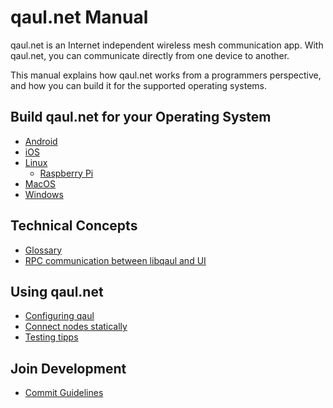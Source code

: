 # qaul.net Manual

qaul.net is an Internet independent wireless mesh communication app.
With qaul.net, you can communicate directly from one device to another.

This manual explains how qaul.net works from a programmers perspective,
and how you can build it for the supported operating systems.

## Build qaul.net for your Operating System

* [Android](android.md)
* [iOS](ios.md)
* [Linux](linux.md)
  * [Raspberry Pi](raspberry.md)
* [MacOS](macos.md)
* [Windows](windows.md)

## Technical Concepts

* [Glossary](glossary.md)
* [RPC communication between libqaul and UI](rpc.md)

## Using qaul.net

* [Configuring qaul](configuration.md)
* [Connect nodes statically](connecting-nodes-statically.md)
* [Testing tipps](testing.md)

## Join Development

* [Commit Guidelines](commit-guidelines.md)
